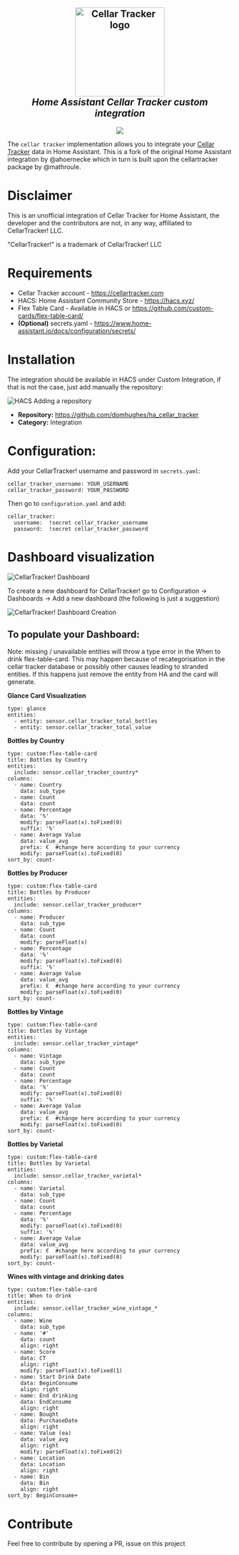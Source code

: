 <h2 align="center">
  <a href="https://www.cellartracker.com/"><img src="./img/ct_logo.png" alt="Cellar Tracker logo" width="200"></a>
  <br>
  <i>Home Assistant Cellar Tracker custom integration</i>
  <br>
</h2>

<p align="center">
  <a href="https://github.com/custom-components/hacs"><img src="https://img.shields.io/badge/HACS-Custom-orange.svg"></a>
</p>

The `cellar tracker` implementation allows you to integrate your [Cellar Tracker](https://www.cellartracker.com/) data in Home Assistant. This is a fork of the original Home Assistant integration by @ahoernecke which in turn is built upon the cellartracker package by @mathroule.

# Disclaimer
This is an unofficial integration of Cellar Tracker for Home Assistant, the developer and the contributors are not, in any way, affiliated to CellarTracker! LLC.

"CellarTracker!" is a trademark of CellarTracker! LLC

# Requirements
- Cellar Tracker account - https://cellartracker.com
- HACS: Home Assistant Community Store - https://hacs.xyz/
- Flex Table Card - Available in HACS or https://github.com/custom-cards/flex-table-card/
- **(Optional)** secrets.yaml - https://www.home-assistant.io/docs/configuration/secrets/

# Installation
The integration should be available in HACS under Custom Integration, if that is not the case, just add manually the repository:

![HACS Adding a repository](./img/hacs_1.png)

- **Repository:** https://github.com/domhughes/ha_cellar_tracker
- **Category:** Integration

# Configuration:

Add your CellarTracker! username and password in `secrets.yaml`:

```
cellar_tracker_username: YOUR_USERNAME
cellar_tracker_password: YOUR_PASSWORD
```

Then go to `configuration.yaml` and add:

```
cellar_tracker:
  username:  !secret cellar_tracker_username
  password:  !secret cellar_tracker_password
```

# Dashboard visualization
![CellarTracker! Dashboard](./img/dashboard.png)

To create a new dashboard for CellarTracker! go to Configuration -> Dashboards -> Add a new dashboard (the following is just a suggestion)

![CellarTracker! Dashboard Creation](./img/new_dashboard.png)

## To populate your Dashboard:
Note: missing / unavailable entities will throw a type error in the When to drink flex-table-card. This may happen because of recategorisation in the cellar tracker database or possibly other causes leading to stranded entities. If this happens just remove the entity from HA and the card will generate.

**Glance Card Visualization**

```
type: glance
entities:
  - entity: sensor.cellar_tracker_total_bottles
  - entity: sensor.cellar_tracker_total_value
```

**Bottles by Country**
```
type: custom:flex-table-card
title: Bottles by Country
entities:
  include: sensor.cellar_tracker_country*
columns:
  - name: Country
    data: sub_type
  - name: Count
    data: count
  - name: Percentage
    data: '%'
    modify: parseFloat(x).toFixed(0)
    suffix: '%'
  - name: Average Value
    data: value_avg
    prefix: €  #change here according to your currency
    modify: parseFloat(x).toFixed(0)
sort_by: count-
```

**Bottles by Producer**
```
type: custom:flex-table-card
title: Bottles by Producer
entities:
  include: sensor.cellar_tracker_producer*
columns:
  - name: Producer
    data: sub_type
  - name: Count
    data: count
    modify: parseFloat(x)
  - name: Percentage
    data: '%'
    modify: parseFloat(x).toFixed(0)
    suffix: '%'
  - name: Average Value
    data: value_avg
    prefix: €  #change here according to your currency
    modify: parseFloat(x).toFixed(0)
sort_by: count-
```

**Bottles by Vintage**
```
type: custom:flex-table-card
title: Bottles by Vintage
entities:
  include: sensor.cellar_tracker_vintage*
columns:
  - name: Vintage
    data: sub_type
  - name: Count
    data: count
  - name: Percentage
    data: '%'
    modify: parseFloat(x).toFixed(0)
    suffix: '%'
  - name: Average Value
    data: value_avg
    prefix: €  #change here according to your currency
    modify: parseFloat(x).toFixed(0)
sort_by: count-
```

**Bottles by Varietal**
```
type: custom:flex-table-card
title: Bottles by Varietal
entities:
  include: sensor.cellar_tracker_varietal*
columns:
  - name: Varietal
    data: sub_type
  - name: Count
    data: count
  - name: Percentage
    data: '%'
    modify: parseFloat(x).toFixed(0)
    suffix: '%'
  - name: Average Value
    data: value_avg
    prefix: €  #change here according to your currency
    modify: parseFloat(x).toFixed(0)
sort_by: count-
```

**Wines with vintage and drinking dates**
```
type: custom:flex-table-card
title: When to drink
entities:
  include: sensor.cellar_tracker_wine_vintage_*
columns:
  - name: Wine
    data: sub_type
  - name: '#'
    data: count
    align: right
  - name: Score
    data: CT
    align: right
    modify: parseFloat(x).toFixed(1)
  - name: Start Drink Date
    data: BeginConsume
    align: right
  - name: End drinking
    data: EndConsume
    align: right
  - name: Bought
    data: PurchaseDate
    align: right
  - name: Value (ea)
    data: value_avg
    align: right
    modify: parseFloat(x).toFixed(2)
  - name: Location
    data: Location
    align: right
  - name: Bin
    data: Bin
    align: right
sort_by: BeginConsume+
```

# Contribute
Feel free to contribute by opening a PR, issue on this project
